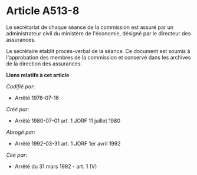 # Article A513-8

Le secrétariat de chaque séance de la commission est assuré par un administrateur civil du ministère de l'économie, désigné
par le directeur des assurances.

Le secrétaire établit procès-verbal de la séance. Ce document est soumis à l'approbation des membres de la commission et
conservé dans les archives de la direction des assurances.

**Liens relatifs à cet article**

_Codifié par_:

  - Arrêté 1976-07-16

_Créé par_:

  - Arrêté 1980-07-01 art. 1 JORF 11 juillet 1980

_Abrogé par_:

  - Arrêté 1992-03-31 art. 1 JORF 1er avril 1992

_Cité par_:

  - Arrêté du 31 mars 1992 - art. 1 (V)
